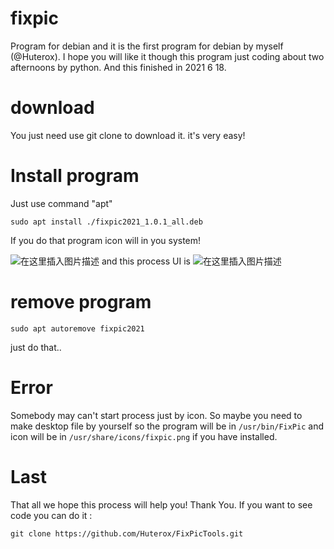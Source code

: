 # fixpic
Program for debian and it is the first program for debian by myself (@Huterox). I hope you will like it though this program just coding about two afternoons by python. And this finished in 2021 6 18.

# download 
You just need use git clone to download it. it's very easy!

# Install program

Just use command "apt"
```
sudo apt install ./fixpic2021_1.0.1_all.deb
```
If you do that program icon will in you system!


![在这里插入图片描述](https://img-blog.csdnimg.cn/98832d3025a74cd2b6290c08ae8ea769.png?x-oss-process=image/watermark,type_ZHJvaWRzYW5zZmFsbGJhY2s,shadow_50,text_Q1NETiBASFVURVJPWA==,size_14,color_FFFFFF,t_70,g_se,x_16#pic_center)
and this process UI is 
![在这里插入图片描述](https://img-blog.csdnimg.cn/0b1e707206ac47bfa1edc3af65719d2d.png?x-oss-process=image/watermark,type_ZHJvaWRzYW5zZmFsbGJhY2s,shadow_50,text_Q1NETiBASFVURVJPWA==,size_20,color_FFFFFF,t_70,g_se,x_16#pic_center)
# remove program

```
sudo apt autoremove fixpic2021
```
just do that..

# Error
Somebody may can't start process just by icon. So maybe you need to make desktop file by yourself 
so the program will be in `/usr/bin/FixPic` and icon will be in `/usr/share/icons/fixpic.png` if you have installed.
#  Last
That all we hope this process will help you! Thank You.
If you want to see code you can do it :

```
git clone https://github.com/Huterox/FixPicTools.git
```


